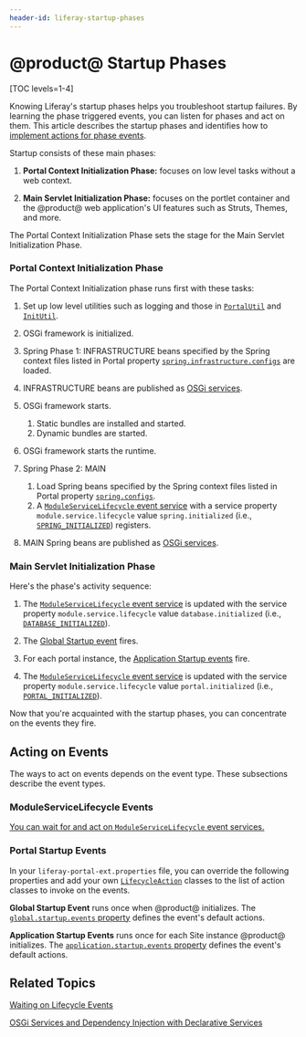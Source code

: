 ```yaml
---
header-id: liferay-startup-phases
---
```


# @product@ Startup Phases

[TOC levels=1-4]

Knowing Liferay's startup phases helps you troubleshoot startup failures. By
learning the phase triggered events, you can listen for phases and act on them.
This article describes the startup phases and identifies how to [implement
actions for phase events](#acting-on-events). 

Startup consists of these main phases:

1.  **Portal Context Initialization Phase:** focuses on low level tasks without
    a web context.

2.  **Main Servlet Initialization Phase:** focuses on the portlet container and 
    the @product@ web application's UI features such as Struts, Themes, and
    more. 

The Portal Context Initialization Phase sets the stage for the Main Servlet
Initialization Phase. 

### Portal Context Initialization Phase

The Portal Context Initialization phase runs first with these tasks: 

1.  Set up low level utilities such as logging and those in
    [`PortalUtil`](@platform-ref@/7.1-latest/javadocs/portal-kernel/com/liferay/portal/kernel/util/PortalUtil.html)
    and 
    [`InitUtil`](@platform-ref@/7.1-latest/javadocs/portal-impl/com/liferay/portal/util/InitUtil.html). 

2.  OSGi framework is initialized. 

3.  Spring Phase 1: INFRASTRUCTURE beans specified by the Spring context files 
    listed in Portal property 
    [`spring.infrastructure.configs`](@platform-ref@/7.1-latest/propertiesdoc/portal.properties.html#Spring)
    are loaded. 

4.  INFRASTRUCTURE beans are published as
    [OSGi services](/docs/7-1/tutorials/-/knowledge_base/t/osgi-services-and-dependency-injection-with-declarative-services). 

5.  OSGi framework starts. 

    1.  Static bundles are installed and started. 
    2.  Dynamic bundles are started. 

6.  OSGi framework starts the runtime. 

7.  Spring Phase 2: MAIN

    1.  Load Spring beans specified by the Spring context files listed in Portal 
        property 
        [`spring.configs`](@platform-ref@/7.1-latest/propertiesdoc/portal.properties.html#Spring).
    2.  A 
        [`ModuleServiceLifecycle` event service](#moduleservicelifecycle-events)
        with a service property `module.service.lifecycle` value
        `spring.initialized` (i.e., 
        [`SPRING_INITIALIZED`](@platform-ref@/7.1-latest/javadocs/portal-kernel/constant-values.html#com.liferay.portal.kernel.module.framework.ModuleServiceLifecycle.SPRING_INITIALIZED))
        registers. 

8.  MAIN Spring beans are published as 
    [OSGi services](/docs/7-1/tutorials/-/knowledge_base/t/osgi-services-and-dependency-injection-with-declarative-services). 

### Main Servlet Initialization Phase

Here's the phase's activity sequence:

1.  The 
    [`ModuleServiceLifecycle` event service](#moduleservicelifecycle-events)
    is updated with the service property `module.service.lifecycle` value
    `database.initialized` (i.e., 
    [`DATABASE_INITIALIZED`](@platform-ref@/7.1-latest/javadocs/portal-kernel/constant-values.html#com.liferay.portal.kernel.module.framework.ModuleServiceLifecycle.DATABASE_INITIALIZED)). 

2.  The
    [Global Startup event](#portal-startup-events)
    fires. 

3.  For each portal instance, the
    [Application Startup events](#portal-startup-events)
    fire. 

4.  The 
    [`ModuleServiceLifecycle` event service](#moduleservicelifecycle-events)
    is updated with the service property `module.service.lifecycle` value
    `portal.initialized` (i.e., 
    [`PORTAL_INITIALIZED`](@platform-ref@/7.1-latest/javadocs/portal-kernel/constant-values.html#com.liferay.portal.kernel.module.framework.ModuleServiceLifecycle.PORTAL_INITIALIZED)).

Now that you're acquainted with the startup phases, you can concentrate on the
events they fire. 

## Acting on Events

The ways to act on events depends on the event type. These subsections describe
the event types. 

### ModuleServiceLifecycle Events

[You can wait for and act on `ModuleServiceLifecycle` event services.](/docs/7-1/tutorials/-/knowledge_base/t/waiting-on-lifecycle-events) 

### Portal Startup Events

In your `liferay-portal-ext.properties` file, you can override the following
properties and add your own
[`LifecycleAction`](@platform-ref@/7.1-latest/javadocs/portal-kernel/com/liferay/portal/kernel/events/LifecycleAction.html)
classes to the list of action classes to invoke on the events. 

**Global Startup Event** runs once when @product@ initializes. The 
[`global.startup.events` property](@platform-ref@/7.1-latest/propertiesdoc/portal.properties.html#Startup%20Events)
defines the event's default actions. 

**Application Startup Events** runs once for each Site instance @product@ 
initializes. The
[`application.startup.events` property](@platform-ref@/7.1-latest/propertiesdoc/portal.properties.html#Startup%20Events)
defines the event's default actions. 

## Related Topics

[Waiting on Lifecycle Events](/docs/7-1/tutorials/-/knowledge_base/t/waiting-on-lifecycle-events)

[OSGi Services and Dependency Injection with Declarative Services](/docs/7-1/tutorials/-/knowledge_base/t/osgi-services-and-dependency-injection-with-declarative-services)
